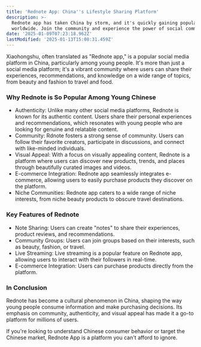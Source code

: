 ```yaml
---
title: 'Rednote App: China''s Lifestyle Sharing Platform'
description: >-
  Rednote app has taken China by storm, and it's quickly gaining popularity
  worldwide. Join the community and experience the power of social commerce.
date: '2025-01-09T07:23:18.962Z'
lastModified: '2025-01-13T15:08:31.459Z'
---
```

Xiaohongshu, often translated as "Rednote app," is a popular social media platform in China, particularly among young people. It's more than just a social media platform; it's a vibrant community where users can share their experiences, recommendations, and knowledge on a wide range of topics, from beauty and fashion to travel and food.

### Why Rednote is So Popular Among Young Chinese
- Authenticity: Unlike many other social media platforms, Rednote is known for its authentic content. Users share their personal experiences and recommendations, which resonates with young people who are looking for genuine and relatable content.
- Community: Rdnote fosters a strong sense of community. Users can follow their favorite creators, participate in discussions, and connect with like-minded individuals.
- Visual Appeal: With a focus on visually appealing content, Rednote is a platform where users can discover new products, trends, and places through beautifully curated images and videos.
- E-commerce Integration: Rednote app seamlessly integrates e-commerce, allowing users to easily purchase products they discover on the platform.
- Niche Communities: Rednote app caters to a wide range of niche interests, from niche beauty products to obscure travel destinations.

### Key Features of Rednote
- Note Sharing: Users can create "notes" to share their experiences, product reviews, and recommendations.
- Community Groups: Users can join groups based on their interests, such as beauty, fashion, or travel.
- Live Streaming: Live streaming is a popular feature on Rednote app, allowing users to interact with their followers in real-time.
- E-commerce Integration: Users can purchase products directly from the platform.

### In Conclusion
Rednote has become a cultural phenomenon in China, shaping the way young people consume information and make purchasing decisions. Its emphasis on community, authenticity, and visual appeal has made it a go-to platform for millions of users.

If you're looking to understand Chinese consumer behavior or target the Chinese market, Rednote App is a platform you can't afford to ignore.
